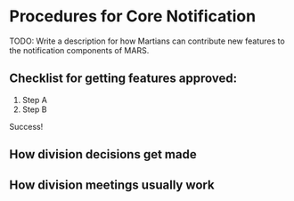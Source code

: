 # Procedures for Core Notification

TODO: Write a description for how Martians can contribute new features to the notification components of MARS.

## Checklist for getting features approved:

1. Step A
2. Step B

Success!

## How division decisions get made

## How division meetings usually work